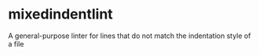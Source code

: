 # mixedindentlint
A general-purpose linter for lines that do not match the indentation style of a file
